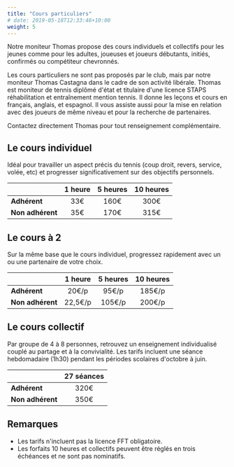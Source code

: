 ```yaml
---
title: "Cours particuliers"
# date: 2019-05-18T12:33:46+10:00
weight: 5
---
```

Notre moniteur Thomas propose des cours individuels et collectifs pour les jeunes comme pour les adultes, joueuses et joueurs débutants, initiés, confirmés ou compétiteur chevronnés.
<!--more-->

Les cours particuliers ne sont pas proposés par le club, mais par notre moniteur Thomas Castagna dans le cadre de son activité libérale.
Thomas est moniteur de tennis diplômé d'état et titulaire d'une licence STAPS réhabilitation et entraînement mention tennis.
Il donne les leçons et cours en français, anglais, et espagnol.
Il vous assiste aussi pour la mise en relation avec des joueurs de même niveau et pour la recherche de partenaires.

Contactez directement Thomas pour tout renseignement complémentaire.

## Le cours individuel

Idéal pour travailler un aspect précis du tennis (coup droit, revers, service, volée, etc) et progresser significativement sur des objectifs personnels.

|                  | 1 heure | 5 heures | 10 heures |
|------------------|:-------:|:--------:|:---------:|
| **Adhérent**     | 33€     | 160€     | 300€      |
| **Non adhérent** | 35€     | 170€     | 315€      |

## Le cours à 2

Sur la même base que le cours individuel, progressez rapidement avec un ou une partenaire de votre choix.

|                  | 1 heure | 5 heures | 10 heures |
|------------------|:-------:|:--------:|:---------:|
| **Adhérent**     | 20€/p   | 95€/p    | 185€/p    |
| **Non adhérent** | 22,5€/p | 105€/p   | 200€/p    |

## Le cours collectif

Par groupe de 4 à 8 personnes, retrouvez un enseignement individualisé couplé au partage et à la convivialité. Les tarifs incluent une séance hebdomadaire (1h30) pendant les périodes scolaires d'octobre à juin.

|                  | 27 séances |
|------------------|:----------:|
| **Adhérent**     | 320€       |
| **Non adhérent** | 350€       |

## Remarques

- Les tarifs n'incluent pas la licence FFT obligatoire.
- Les forfaits 10 heures et collectifs peuvent être réglés en trois échéances et ne sont pas nominatifs.

